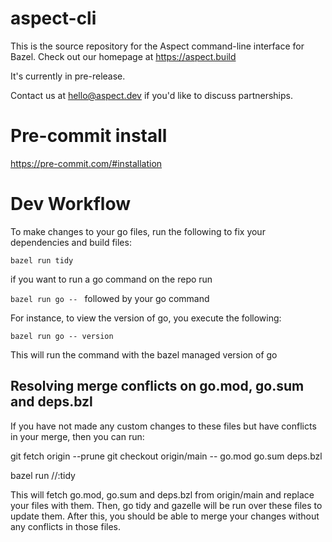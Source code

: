 # aspect-cli

This is the source repository for the Aspect command-line interface for Bazel.
Check out our homepage at https://aspect.build

It's currently in pre-release.

Contact us at hello@aspect.dev if you'd like to discuss partnerships.

# Pre-commit install

https://pre-commit.com/#installation

# Dev Workflow

To make changes to your go files, run the following to fix your dependencies and build files:

`bazel run tidy`

if you want to run a go command on the repo run

`bazel run go -- ` followed by your go command

For instance, to view the version of go, you execute the following:

`bazel run go -- version`

This will run the command with the bazel managed version of go

## Resolving merge conflicts on go.mod, go.sum and deps.bzl

If you have not made any custom changes to these files but have conflicts in your merge, then you can run:

git fetch origin --prune
git checkout origin/main -- go.mod go.sum deps.bzl

bazel run //:tidy

This will fetch go.mod, go.sum and deps.bzl from origin/main and replace your files with them.
Then, go tidy and gazelle will be run over these files to update them.
After this, you should be able to merge your changes without any conflicts in those files.
